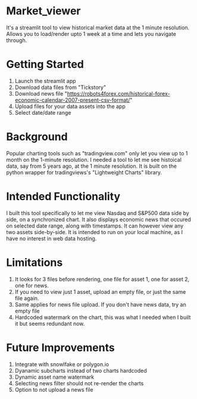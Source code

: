 # Market_viewer
It's a streamlit tool to view historical market data at the 1 minute resolution. Allows you to load/render upto 1 week at a time and lets you navigate through.

# Getting Started
1. Launch the streamlit app
2. Download data files from "Tickstory"
3. Download news file "https://robots4forex.com/historical-forex-economic-calendar-2007-present-csv-format/"
2. Upload files for your data assets into the app
3. Select date/date range

# Background
Popular charting tools such as "tradingview.com" only let you view up to 1 month on the 1-minute resolution. I needed a tool to let me see histoical data, say from 5 years ago, at the 1 minute resolution. 
It is built on the python wrapper for tradingviews's "Lightweight Charts" library.

# Intended Functionality
I built this tool specifically to let me view Nasdaq and S&P500 data side by side, on a synchronized chart. It also displays economic news that occured on selected date range, along with timestamps.
It can however view any two assets side-by-side. It is intended to run on your local machine, as I have no interest in web data hosting.

# Limitations
1. It looks for 3 files before rendering, one file for asset 1, one for asset 2, one for news.
2. If you need to view just 1 asset, upload an empty file, or just the same file again.
3. Same applies for news file upload. If you don't have news data, try an empty file
4. Hardcoded watermark on the chart, this was what I needed when I built it but seems redundant now.

# Future Improvements
1. Integrate with snowlfake or polygon.io
2. Dyanamic subcharts instead of two charts hardcoded
3. Dynamic asset name watermark
4. Selecting news filter should not re-render the charts
5. Option to not upload a news file


